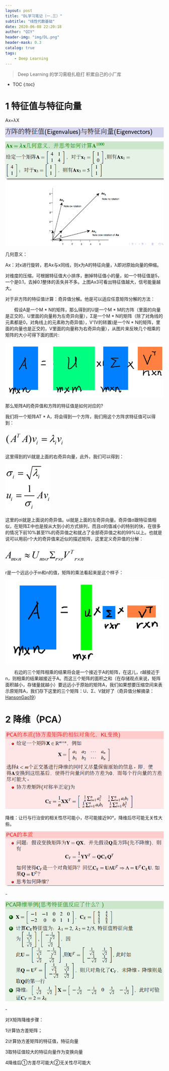 ```yaml
---
layout: post
title: "DL学习笔记（一.三）"
subtitle: "线性代数基础"
date: 2020-06-08 22:20:18
author: "QIY"
header-img: "img/DL.png"
header-mask: 0.3
catalog: true
tags:
    - Deep Learning
---
```



> Deep Learning 的学习需稳扎稳打 积累自己的小厂库

* TOC
{:toc}

# 1 特征值与特征向量

Ax=λX

![](/img/in-post/200608_linear/2353828a268c863e0b85ac6fe2c81ba1.png)

几何意义：

Ax：对x进行旋转，若Ax与x同线，则x为A的特征向量，λ即对原始向量的伸缩。

对维度的压缩，可根据特征值大小排序，删掉特征值小的量，如一个特征值是5，一个是0.1，去掉0.1整体的丢失并不多。上图Ax3可看出特征值越大，信号能量越大。

对于非方阵的特征值计算：奇异值分解。他是可以适应任意矩阵分解的方法：

  假设A是一个M \* N的矩阵，那么得到的U是一个M \*
M的方阵（里面的向量是正交的，U里面的向量称为左奇异向量），Σ是一个M \*
N的矩阵（除了对角线的元素都是0，对角线上的元素称为奇异值），V’(V的转置)是一个N
\*
N的矩阵，里面的向量也是正交的，V里面的向量称为右奇异向量），从图片来反映几个相乘的矩阵的大小可得下面的图片:

![](/img/in-post/200608_linear/4fc49c4fe318064c90f94b9ef78c2e87.png)

那么矩阵A的奇异值和方阵的特征值是如何对应的?

我们将一个矩阵AT \* A，将会得到一个方阵，我们用这个方阵求特征值可以得到：

![](/img/in-post/200608_linear/670ad6bda5f3b9279b528c6e643c744a.png)

这里得到的Vi就是上面的右奇异向量，此外，我们可以得到：

![](/img/in-post/200608_linear/306fa58ed9f3569175222afd69741257.png)

这里的σi就是上面说的奇异值。ui就是上面的左奇异向量。奇异值σ跟特征值相似，在矩阵Σ中也是按从大到小的方式排列，而且σ的值减小的特别的快，在很多的情况下前10%甚至1%的奇异值之和就占了全部奇异值之和的99%以上。也就是说可以用前r个大的奇异值来近似的描述矩阵，这里定义奇异值的分解：

![](/img/in-post/200608_linear/28cc90702450ffa9de69355c3e75fa89.png)

r是一个远远小于m和n的值，矩阵的乘法看起来是这个样子：

![](/img/in-post/200608_linear/446f2782983119cfb7a7c7fbb75beaab.png)

  右边的三个矩阵相乘的结果将会是一个接近于A的矩阵，在这儿，r越接近于n，则相乘的结果越接近于A。而这三个矩阵的面积之和（在存储观点来说，矩阵面积越小，存储量就越小）要远远小于原始的矩阵A，我们如果想要压缩空间来表示原矩阵A，我们存下这里的三个矩阵：U、Σ、V就好了（奇异值分解摘录：[HansonGao19](https://blog.csdn.net/u013108511)）

# 2 降维（PCA）

![](/img/in-post/200608_linear/ab1588e22e39bd13013c9b4a23c2981a.png)

降维：让行与行治安的相关性尽可能小，尽可能接近90°。降维后尽可能无关性大些。

![](/img/in-post/200608_linear/c55e0d56a4aa7111ed7349d1a08d6206.png)

\-

![](/img/in-post/200608_linear/d5b979abaca7729f6145b83ed76a2e21.png)

\-

对X矩阵降维步骤：

1计算协方差矩阵；

2计算协方差矩阵的特征值，特征向量

3取特征值较大的特征向量作为变换向量

4降维后①方差尽可能大②无关性尽可能大
